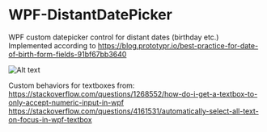 # WPF-DistantDatePicker
 WPF custom datepicker control for distant dates (birthday etc.)
Implemented according to 
https://blog.prototypr.io/best-practice-for-date-of-birth-form-fields-91bf67bb3640

![Alt text](https://postimg.cc/0r4MR5NJ "Screenshot")

Custom behaviors for textboxes from:
https://stackoverflow.com/questions/1268552/how-do-i-get-a-textbox-to-only-accept-numeric-input-in-wpf
https://stackoverflow.com/questions/4161531/automatically-select-all-text-on-focus-in-wpf-textbox